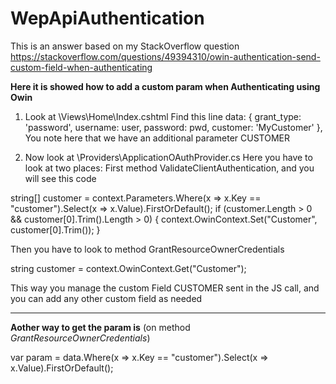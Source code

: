 # WepApiAuthentication
This is an answer based on my StackOverflow question https://stackoverflow.com/questions/49394310/owin-authentication-send-custom-field-when-authenticating

**Here it is showed how to add a custom param when Authenticating using Owin**

1) Look at \Views\Home\Index.cshtml
Find this line data: { grant_type: 'password', username: user, password: pwd, customer: 'MyCustomer' },
You note here that we have an additional parameter CUSTOMER

2) Now look at \Providers\ApplicationOAuthProvider.cs
Here you have to look at two places:
First method ValidateClientAuthentication, and you will see this code

string[] customer = context.Parameters.Where(x => x.Key == "customer").Select(x => x.Value).FirstOrDefault();
            if (customer.Length > 0 && customer[0].Trim().Length > 0)
            {
                context.OwinContext.Set<string>("Customer", customer[0].Trim());
            }
            
Then you have to look to method GrantResourceOwnerCredentials

string customer = context.OwinContext.Get<string>("Customer");

This way you manage the custom Field CUSTOMER sent in the JS call, and you can add any other custom field as needed

-----------------------------------------------
**Aother way to get the param is** (on method _GrantResourceOwnerCredentials_)

var param = data.Where(x => x.Key == "customer").Select(x => x.Value).FirstOrDefault();

